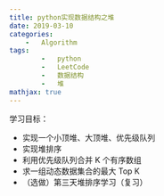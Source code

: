```yaml
---
title: python实现数据结构之堆
date: 2019-03-10
categories: 
	-   Algorithm
tags:  
        -   python
        -   LeetCode
        -   数据结构
        -   堆
mathjax: true
---
```

学习目标：

-   实现一个小顶堆、大顶堆、优先级队列
-   实现堆排序
-   利用优先级队列合并 K 个有序数组
-   求一组动态数据集合的最大 Top K
-   （选做）第三天堆排序学习（复习）

 
<!-- more -->
